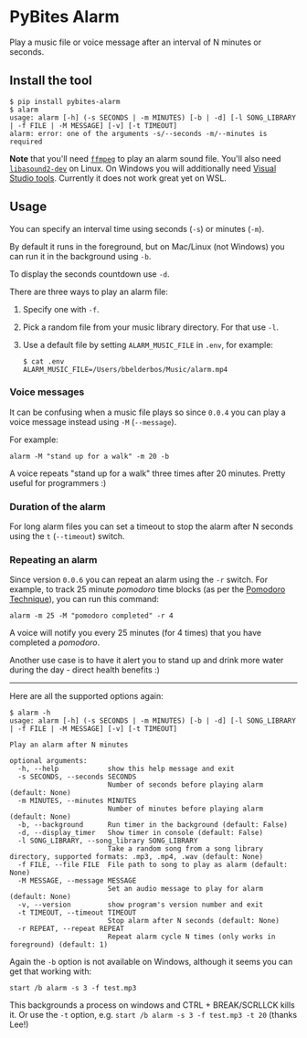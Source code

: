 # PyBites Alarm

Play a music file or voice message after an interval of N minutes or seconds.

## Install the tool

```
$ pip install pybites-alarm
$ alarm
usage: alarm [-h] (-s SECONDS | -m MINUTES) [-b | -d] [-l SONG_LIBRARY | -f FILE | -M MESSAGE] [-v] [-t TIMEOUT]
alarm: error: one of the arguments -s/--seconds -m/--minutes is required
```

**Note** that you'll need [`ffmpeg`](https://www.gyan.dev/ffmpeg/builds/) to play an alarm sound file. You'll also need [`libasound2-dev`](https://packages.debian.org/sid/libasound2-dev) on Linux. On Windows you will additionally need [Visual Studio tools](https://visualstudio.microsoft.com/downloads/). Currently it does not work great yet on WSL.

## Usage

You can specify an interval time using seconds (`-s`) or minutes (`-m`).

By default it runs in the foreground, but on Mac/Linux (not Windows) you can run it in the background using `-b`.

To display the seconds countdown use `-d`.

There are three ways to play an alarm file:

1. Specify one with `-f`.
2. Pick a random file from your music library directory. For that use `-l`.
3. Use a default file by setting `ALARM_MUSIC_FILE` in `.env`, for example:

	```
	$ cat .env
	ALARM_MUSIC_FILE=/Users/bbelderbos/Music/alarm.mp4
	```

### Voice messages

It can be confusing when a music file plays so since `0.0.4` you can play a voice message instead using `-M` (`--message`).

For example:

```
alarm -M "stand up for a walk" -m 20 -b
```

A voice repeats "stand up for a walk" three times after 20 minutes. Pretty useful for programmers :)

### Duration of the alarm

For long alarm files you can set a timeout to stop the alarm after N seconds using the `t` (`--timeout`) switch.

### Repeating an alarm

Since version `0.0.6` you can repeat an alarm using the `-r` switch. For example, to track 25 minute _pomodoro_ time blocks (as per the [Pomodoro Technique](https://en.wikipedia.org/wiki/Pomodoro_Technique)), you can run this command:

```
alarm -m 25 -M "pomodoro completed" -r 4
```

A voice will notify you every 25 minutes (for 4 times) that you have completed a _pomodoro_.

Another use case is to have it alert you to stand up and drink more water during the day - direct health benefits :)

---

Here are all the supported options again:

```
$ alarm -h
usage: alarm [-h] (-s SECONDS | -m MINUTES) [-b | -d] [-l SONG_LIBRARY | -f FILE | -M MESSAGE] [-v] [-t TIMEOUT]

Play an alarm after N minutes

optional arguments:
  -h, --help            show this help message and exit
  -s SECONDS, --seconds SECONDS
                        Number of seconds before playing alarm (default: None)
  -m MINUTES, --minutes MINUTES
                        Number of minutes before playing alarm (default: None)
  -b, --background      Run timer in the background (default: False)
  -d, --display_timer   Show timer in console (default: False)
  -l SONG_LIBRARY, --song_library SONG_LIBRARY
                        Take a random song from a song library directory, supported formats: .mp3, .mp4, .wav (default: None)
  -f FILE, --file FILE  File path to song to play as alarm (default: None)
  -M MESSAGE, --message MESSAGE
                        Set an audio message to play for alarm (default: None)
  -v, --version         show program's version number and exit
  -t TIMEOUT, --timeout TIMEOUT
                        Stop alarm after N seconds (default: None)
  -r REPEAT, --repeat REPEAT
                        Repeat alarm cycle N times (only works in foreground) (default: 1)
```

Again the `-b` option is not available on Windows, although it seems you can get that working with:

```
start /b alarm -s 3 -f test.mp3
```

This backgrounds a process on windows and CTRL + BREAK/SCRLLCK kills it. Or use the `-t` option, e.g. `start /b alarm -s 3 -f test.mp3 -t 20` (thanks Lee!)

